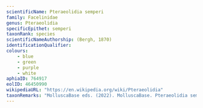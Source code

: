 ```yaml
---
scientificName: Pteraeolidia semperi
family: Facelinidae
genus: Pteraeolidia
specificEpithet: semperi
taxonRank: species
scientificNameAuthorship: (Bergh, 1870)
identificationQualifier: 
colours:
    - blue
    - green
    - purple
    - white
aphiaID: 764917
eolID: 46450990
wikipediaURL: "https://en.wikipedia.org/wiki/Pteraeolidia"
taxonRemarks: "MolluscaBase eds. (2022). MolluscaBase. Pteraeolidia semperi (Bergh, 1870). Accessed through: World Register of Marine Species at: https://www.marinespecies.org/aphia.php?p=taxdetails&id=764917 on 2022-02-24"
---
```

